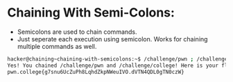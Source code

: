 # Chaining With Semi-Colons:
- Semicolons are used to chain commands.
- Just seperate each execution using semicolon. Works for chaining multiple commands as well.
```bash
hacker@chaining~chaining-with-semicolons:~$ /challenge/pwn ; /challenge/college
Yes! You chained /challenge/pwn and /challenge/college! Here is your flag:
pwn.college{g7snu6UcZuPh8LqhdZkpNWeuIVO.dVTN4QDL0gTN0czW}
```
